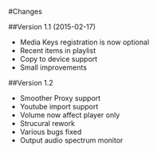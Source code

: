 #Changes

##Version 1.1 (2015-02-17)
 - Media Keys registration is now optional
 - Recent items in playlist
 - Copy to device support
 - Small improvements
 
##Version 1.2
 - Smoother Proxy support
 - Youtube import support
 - Volume now affect player only
 - Strucural rework
 - Various bugs fixed
 - Output audio spectrum monitor
